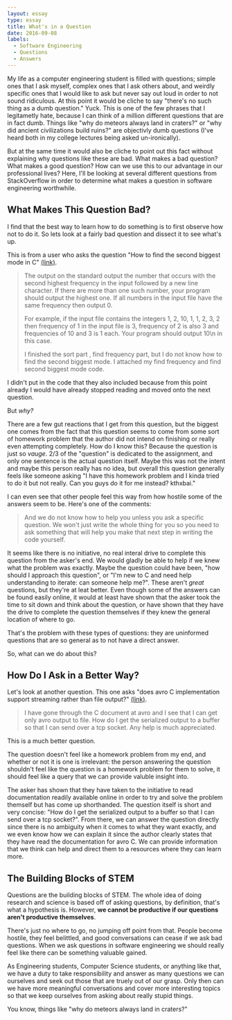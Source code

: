 ```yaml
---
layout: essay
type: essay
title: What's in a Question
date: 2016-09-08
labels:
  - Software Engineering
  - Questions
  - Answers
---
```


My life as a computer engineering student is filled with questions; simple ones that I ask myself, complex ones that I ask others about, and weirdly specific ones that I would like to ask but never say out loud in order to not sound ridiculous. At this point it would be cliche to say "there's no such thing as a dumb question." Yuck. This is one of the few phrases that I legitametly hate, because I can think of a million different questions that are in fact dumb. Things like "why do meteors always land in craters?" or "why did ancient civilizations build ruins?" are objectivly dumb questions (I've heard both in my college lectures being asked un-ironically). 

But at the same time it would also be cliche to point out this fact without explaining why questions like these are bad. What makes a bad question? What makes a good question? How can we use this to our advantage in our professional lives? Here, I'll be looking at several different questions from StackOverflow in order to determine what makes a question in software engineering worthwhile.

## What Makes This Question Bad?

I find that the best way to learn how to do something is to first observe how not to do it. So lets look at a fairly bad question and dissect it to see what's up.

This is from a user who asks the question "How to find the second biggest mode in C" [(link)](http://stackoverflow.com/questions/39401297/how-to-find-the-second-biggest-mode-in-c).

<blockquote>
<p>
The output on the standard output the number that occurs with the second highest frequency in the input followed by a new line character. If there are more than one such number, your program should output the highest one. If all numbers in the input file have the same frequency then output 0.
</p>

<p>
For example, if the input file contains the integers 1, 2, 10, 1, 1, 2, 3, 2 then frequency of 1 in the input file is 3, frequency of 2 is also 3 and frequencies of 10 and 3 is 1 each. Your program should output 10\n in this case.
</p>

<p>
I finished the sort part , find frequency part, but I do not know how to find the second biggest mode. I attached my find frequency and find second biggest mode code.
</p>
</blockquote>

I didn't put in the code that they also included because from this point already I would have already stopped reading and moved onto the next question.

But <i>why?</i>

There are a few gut reactions that I get from this question, but the biggest one comes from the fact that this question seems to come from some sort of homework problem that the author did not intend on finishing or really even attempting completely. How do I know this? Because the question is just so <i>vauge</i>. 2/3 of the "question" is dedicated to the assignment, and only one sentence is the actual question itself. Maybe this was not the intent and maybe this person really has no idea, but overall this question generally feels like someone asking "I have this homework problem and I kinda tried to do it but not really. Can you guys do it for me instead? kthxbai."

I can even see that other people feel this way from how hostile some of the answers seem to be. Here's one of the comments:

<blockquote>
And we do not know how to help you unless you ask a specific question. We won't just write the whole thing for you so you need to ask something that will help you make that next step in writing the code yourself.
</blockquote>

It seems like there is no initiative, no real interal drive to complete this question from the asker's end. We would gladly be able to help if we knew what the problem was exactly. Maybe the question could have been, "how should I approach this question", or "I'm new to C and need help understanding to iterate: can someone help me?". These aren't <i>great</i> questions, but they're at leat better. Even though some of the answers can be found easily online, it would at least have shown that the asker took the time to sit down and think about the question, or have shown that they have the drive to complete the question themselves if they knew the general location of where to go.

That's the problem with these types of questions: they are uninformed questions that are so general as to not have a direct answer. 

So, what can we do about this?

## How Do I Ask in a Better Way?

Let's look at another question. This one asks "does avro C implementation support streaming rather than file output?" [(link)](http://stackoverflow.com/questions/31853845/does-avro-c-implementation-support-streaming-rather-than-file-output).

<blockquote>
<p>
I have gone through the C document at avro and I see that I can get only avro output to file. How do I get the serialized output to a buffer so that I can send over a tcp socket. Any help is much appreciated.
</p>
</blockquote>

This is a much better question. 

The question doesn't feel like a homework problem from my end, and whether or not it is one is irrelevant: the person answering the question shouldn't feel like the question is a homework problem for them to solve, it should feel like a query that we can provide valuble insight into. 

The asker has shown that they have taken to the initiative to read documentation readily available online in order to try and solve the problem themself but has come up shorthanded. The question itself is short and very concise: "How do I get the serialized output to a buffer so that I can send over a tcp socket?". From there, we can answer the question directly since there is no ambiguity when it comes to what they want exactly, and we even know how we can explain it since the author clearly states that they have read the documentation for avro C. We can provide information that we think can help and direct them to a resources where they can learn more.

## The Building Blocks of STEM

Questions are the building blocks of STEM. The whole idea of doing research and science is based off of asking questions, by definition, that's what a hypothesis is. However, <strong>we cannot be productive if our questions aren't productive themselves</strong>. 

There's just no where to go, no jumping off point from that. People become hostile, they feel belittled, and good conversations can cease if we ask bad questions. When we ask questions in software engineering we should really feel like there can be something valuable gained.

As Engineering students, Computer Science students, or anything like that, we have a duty to take responsibility and answer as many questions we can ourselves and seek out those that are truely out of our grasp. Only then can we have more meaningful conversations and cover more interesting topics so that we keep ourselves from asking about really stupid things.

You know, things like "why do meteors always land in craters?"
